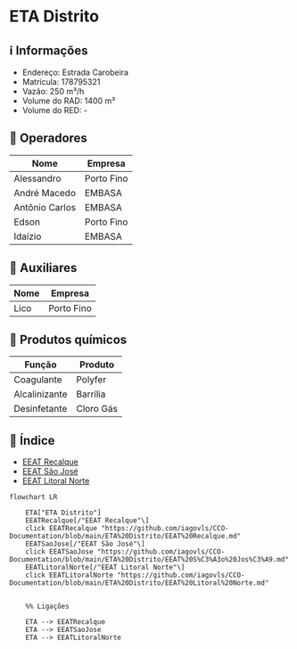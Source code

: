 # ETA Distrito

## ℹ️ Informações
- Endereço: Estrada Carobeira
- Matrícula: 178795321
- Vazão: 250 m³/h
- Volume do RAD: 1400 m³
- Volume do RED: -


## 👷 Operadores
| Nome     | Empresa |
| -------------    | ------------- |
| Alessandro  | Porto Fino |
| André Macedo  | EMBASA |
| Antônio Carlos  | EMBASA|
| Edson  | Porto Fino |
| Idaízio  | EMBASA |

## 👷 Auxiliares
| Nome     | Empresa |
| -------------    | ------------- |
| Lico  | Porto Fino |


## 🧪 Produtos químicos

| Função     | Produto |
| -------------    | ------------- |
| Coagulante  | Polyfer|
| Alcalinizante  | Barrília |
| Desinfetante  | Cloro Gás |

## 📖 Índice

- [EEAT Recalque](EEAT%20Recalque.md)
- [EEAT São José](EEAT%20São%20José.md)
- [EEAT Litoral Norte](EEAT%20Litoral%20Norte.md)

```mermaid
flowchart LR
        
    ETA["ETA Distrito"] 
    EEATRecalque[/"EEAT Recalque"\]
    click EEATRecalque "https://github.com/iagovls/CCO-Documentation/blob/main/ETA%20Distrito/EEAT%20Recalque.md"
    EEATSaoJose[/"EEAT São José"\]
    click EEATSaoJose "https://github.com/iagovls/CCO-Documentation/blob/main/ETA%20Distrito/EEAT%20S%C3%A3o%20Jos%C3%A9.md"
    EEATLitoralNorte[/"EEAT Litoral Norte"\] 
    click EEATLitoralNorte "https://github.com/iagovls/CCO-Documentation/blob/main/ETA%20Distrito/EEAT%20Litoral%20Norte.md"
    

    %% Ligações
    
    ETA --> EEATRecalque
    ETA --> EEATSaoJose
    ETA --> EEATLitoralNorte

    

    
    

    

    
        
```
